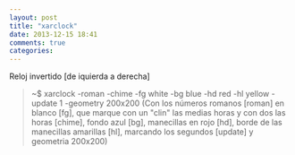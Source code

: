 ```yaml
---
layout: post
title: "xarclock"
date: 2013-12-15 18:41
comments: true
categories: 
---
```

Reloj invertido [de iquierda a derecha]

>~$ xarclock -roman -chime -fg white -bg blue -hd red -hl yellow -update 1 -geometry 200x200 (Con los números romanos [roman] en blanco [fg], que marque con un "clin" las medias horas y con dos las horas [chime], fondo azul [bg], manecillas en rojo [hd], borde de las manecillas amarillas [hl], marcando los segundos [update] y geometria 200x200)

